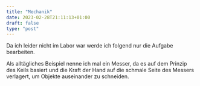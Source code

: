 ```yaml
---
title: "Mechanik"
date: 2023-02-28T21:11:13+01:00
draft: false
type: "post"
---
```


Da ich leider nicht im Labor war werde ich folgend nur die Aufgabe bearbeiten.

Als alltägliches Beispiel nenne ich mal ein Messer, da es auf dem Prinzip des Keils basiert und die Kraft der Hand auf die schmale Seite des Messers verlagert, um Objekte auseinander zu schneiden.